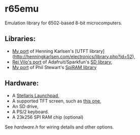 r65emu
======

Emulation library for 6502-based 8-bit microcomputers.

Libraries:
---------
- [My port](https://github.com/jscrane/UTFT-Energia) 
of Henning Karlsen's [UTFT library]
(http://henningkarlsen.com/electronics/library.php?id=52),
- [Rei Vilo's port](https://github.com/rei-vilo/SD_TM4C) of 
Adafruit/Sparkfun's [SD library](https://github.com/adafruit/SD),
- [My port](https://github.com/jscrane/SpiRAM) 
of Phil Stewart's [SpiRAM library](http://playground.arduino.cc/Main/SpiRAM)

Hardware:
---------
- A [Stellaris Launchpad](http://www.energia.nu/Guide_StellarisLaunchPad.html),
- A supported TFT screen, such as [this one](http://forum.stellarisiti.com/topic/626-ssd1289-32-320x240-tft-16bit-parallel-interface-touch-libraries/),
- An SD drive,
- A PS/2 keyboard.
- A 23k256 SPI RAM chip (optional)

See _hardware.h_ for wiring details and other options.

